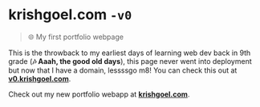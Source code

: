# krishgoel.com `-v0`
> 🌐 My first portfolio webpage

This is the throwback to my earliest days of learning web dev back in 9th grade (**🎶 Aaah, the good old days**), this page never went into deployment but now that I have a domain, lessssgo m8! You can check this out at **[v0.krishgoel.com](https://v0.krishgoel.com)**. 

Check out my new portfolio webapp at **[krishgoel.com](https://krishgoel.com)**.
